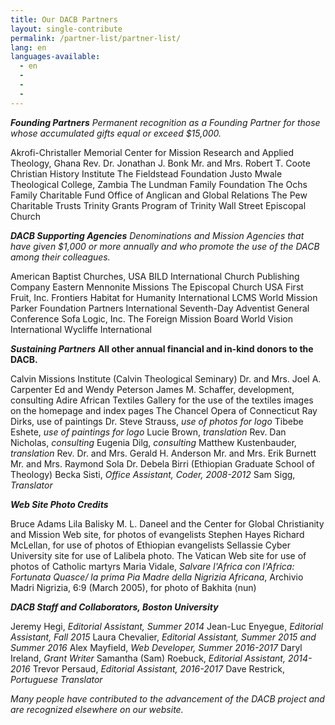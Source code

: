 ```yaml
---
title: Our DACB Partners
layout: single-contribute
permalink: /partner-list/partner-list/
lang: en
languages-available:
  - en
  -
  -
  -
---
```

***Founding Partners***
_Permanent recognition as a Founding Partner for those whose accumulated gifts equal or exceed $15,000._

Akrofi-Christaller Memorial Center for Mission Research and Applied Theology, Ghana
Rev. Dr. Jonathan J. Bonk
Mr. and Mrs. Robert T. Coote
Christian History Institute
The Fieldstead Foundation
Justo Mwale Theological College, Zambia
The Lundman Family Foundation
The Ochs Family Charitable Fund
Office of Anglican and Global Relations
The Pew Charitable Trusts
Trinity Grants Program of Trinity Wall Street Episcopal Church

***DACB Supporting Agencies***
_Denominations and Mission Agencies that have given $1,000 or more annually and who promote the use of the DACB among their colleagues._

American Baptist Churches, USA
BILD International
Church Publishing Company
Eastern Mennonite Missions
The Episcopal Church USA
First Fruit, Inc.
Frontiers
Habitat for Humanity International
LCMS World Mission
Parker Foundation
Partners International
Seventh-Day Adventist General Conference
Sofa Logic, Inc.
The Foreign Mission Board
World Vision International
Wycliffe International

***Sustaining Partners***
__All other annual financial and in-kind donors to the DACB.__

Calvin Missions Institute (Calvin Theological Seminary)
Dr. and Mrs. Joel A. Carpenter
Ed and Wendy Peterson
James M. Schaffer, development, consulting
Adire African Textiles Gallery for the use of the textiles images on the homepage and index pages
The Chancel Opera of Connecticut
Ray Dirks, use of paintings
Dr. Steve Strauss, _use of photos for logo_
Tibebe Eshete, _use of paintings for logo_
Lucie Brown, _translation_
Rev. Dan Nicholas, _consulting_
Eugenia Dilg, _consulting_
Matthew Kustenbauder, _translation_
Rev. Dr. and Mrs. Gerald H. Anderson
Mr. and Mrs. Erik Burnett
Mr. and Mrs. Raymond Sola
Dr. Debela Birri (Ethiopian Graduate School of Theology)
Becka Sisti, _Office Assistant, Coder, 2008-2012_
Sam Sigg, _Translator_

***Web Site Photo Credits***

Bruce Adams
Lila Balisky
M. L. Daneel and the Center for Global Christianity and Mission Web site, for photos of evangelists
Stephen Hayes
Richard McLellan, for use of photos of Ethiopian evangelists
Sellassie Cyber University site for use of Lalibela photo.
The Vatican Web site for use of photos of Catholic martyrs
Maria Vidale, _Salvare l'Africa con l'Africa: Fortunata Quasce/ la prima Pia Madre della Nigrizia Africana_, Archivio Madri Nigrizia, 6:9 (March 2005), for photo of Bakhita (nun)

***DACB Staff and Collaborators, Boston University***

Jeremy Hegi, _Editorial Assistant, Summer 2014_
Jean-Luc Enyegue, _Editorial Assistant, Fall 2015_
Laura Chevalier, _Editorial Assistant, Summer 2015 and Summer 2016_
Alex Mayfield, _Web Developer, Summer 2016-2017_
Daryl Ireland, _Grant Writer_
Samantha (Sam) Roebuck, _Editorial Assistant, 2014-2016_
Trevor Persaud, _Editorial Assistant, 2016-2017_
Dave Restrick, _Portuguese Translator_


_Many people have contributed to the advancement of the DACB project and are recognized elsewhere on our website._
